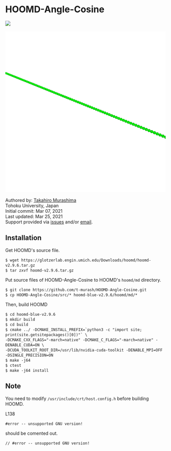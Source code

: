 # HOOMD-Angle-Cosine

<img src="https://latex.codecogs.com/gif.latex?&space;U(\theta)=K\cos(\theta-\theta_0)" />

![Demo](https://github.com/t-murash/HOOMD-Angle-Cosine/blob/master/movie.gif "Demo")

Authored by:
[Takahiro Murashima](https://github.com/t-murash)<br>
Tohoku University, Japan<br>
Initial commit: Mar 07, 2021<br>
Last updated: Mar 25, 2021<br>
Support provided via [issues](https://github.com/t-murash/HOOMD-Angle-Cosine/issues) and/or [email](mailto:murasima@cmpt.phys.tohoku.ac.jp).


## Installation
Get HOOMD's source file.
```
$ wget https://glotzerlab.engin.umich.edu/Downloads/hoomd/hoomd-v2.9.6.tar.gz
$ tar zxvf hoomd-v2.9.6.tar.gz
```

Put source files of HOOMD-Angle-Cosine to HOOMD's `hoomd/md` directory.

```
$ git clone https://github.com/t-murash/HOOMD-Angle-Cosine.git
$ cp HOOMD-Angle-Cosine/src/* hoomd-blue-v2.9.6/hoomd/md/*
```

Then, build HOOMD

```
$ cd hoomd-blue-v2.9.6
$ mkdir build
$ cd build
$ cmake ../ -DCMAKE_INSTALL_PREFIX=`python3 -c "import site; print(site.getsitepackages()[0])"` \
-DCMAKE_CXX_FLAGS="-march=native" -DCMAKE_C_FLAGS="-march=native" -DENABLE_CUDA=ON \
-DCUDA_TOOLKIT_ROOT_DIR=/usr/lib/nvidia-cuda-toolkit -DENABLE_MPI=OFF -DSINGLE_PRECISION=ON
$ make -j64
$ ctest
$ make -j64 install
```

## Note
You need to modify `/usr/include/crt/host.config.h` before building HOOMD.

L138
```
#error -- unsupported GNU version!
```
should be comented out.
```
// #error -- unsupported GNU version!
```



